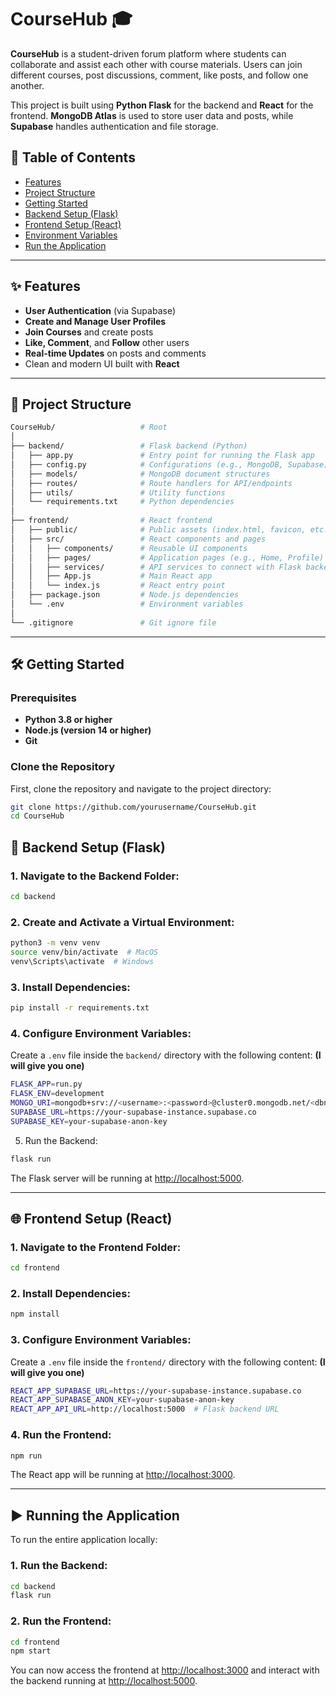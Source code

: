 # CourseHub 🎓

**CourseHub** is a student-driven forum platform where students can collaborate and assist each other with course materials. Users can join different courses, post discussions, comment, like posts, and follow one another. 

This project is built using **Python Flask** for the backend and **React** for the frontend. **MongoDB Atlas** is used to store user data and posts, while **Supabase** handles authentication and file storage.

## 🚀 Table of Contents

- [Features](#-features)
- [Project Structure](#-project-structure)
- [Getting Started](#%EF%B8%8F-getting-started)
- [Backend Setup (Flask)](#-backend-setup-flask)
- [Frontend Setup (React)](#-frontend-setup-react)
- [Environment Variables](#3-configure-environment-variables)
- [Run the Application](#%EF%B8%8F-running-the-application)

---

## ✨ Features

- **User Authentication** (via Supabase)
- **Create and Manage User Profiles**
- **Join Courses** and create posts
- **Like, Comment**, and **Follow** other users
- **Real-time Updates** on posts and comments
- Clean and modern UI built with **React**

---

## 📁 Project Structure

```bash
CourseHub/                   # Root
│
├── backend/                 # Flask backend (Python)
│   ├── app.py               # Entry point for running the Flask app
│   ├── config.py            # Configurations (e.g., MongoDB, Supabase)
│   ├── models/              # MongoDB document structures
│   ├── routes/              # Route handlers for API/endpoints
│   ├── utils/               # Utility functions
│   └── requirements.txt     # Python dependencies
│
├── frontend/                # React frontend
│   ├── public/              # Public assets (index.html, favicon, etc.)
│   ├── src/                 # React components and pages
│   │   ├── components/      # Reusable UI components
│   │   ├── pages/           # Application pages (e.g., Home, Profile)
│   │   ├── services/        # API services to connect with Flask backend
│   │   ├── App.js           # Main React app
│   │   └── index.js         # React entry point
│   ├── package.json         # Node.js dependencies
│   └── .env                 # Environment variables
│
└── .gitignore               # Git ignore file

```

---

## 🛠️ Getting Started

### Prerequisites

- **Python 3.8 or higher**
- **Node.js (version 14 or higher)**
- **Git**

### Clone the Repository

First, clone the repository and navigate to the project directory:

```bash
git clone https://github.com/yourusername/CourseHub.git
cd CourseHub
```

## 🔧 Backend Setup (Flask)

### 1. Navigate to the Backend Folder:

```bash
cd backend
```

### 2. Create and Activate a Virtual Environment:

```bash
python3 -m venv venv
source venv/bin/activate  # MacOS
venv\Scripts\activate  # Windows
```

### 3. Install Dependencies:

```bash
pip install -r requirements.txt
```

### 4. Configure Environment Variables:

Create a `.env` file inside the `backend/` directory with the following content: **(I will give you one)**

```bash
FLASK_APP=run.py
FLASK_ENV=development
MONGO_URI=mongodb+srv://<username>:<password>@cluster0.mongodb.net/<dbname>?retryWrites=true&w=majority
SUPABASE_URL=https://your-supabase-instance.supabase.co
SUPABASE_KEY=your-supabase-anon-key
```

5. Run the Backend:

```bash
flask run
```

The Flask server will be running at [http://localhost:5000](http://localhost:5000).

---

## 🌐 Frontend Setup (React)

### 1. Navigate to the Frontend Folder:

```bash
cd frontend
```

### 2. Install Dependencies:

```bash
npm install
```

### 3. Configure Environment Variables:

Create a `.env` file inside the `frontend/` directory with the following content: **(I will give you one)**

```bash
REACT_APP_SUPABASE_URL=https://your-supabase-instance.supabase.co
REACT_APP_SUPABASE_ANON_KEY=your-supabase-anon-key
REACT_APP_API_URL=http://localhost:5000  # Flask backend URL
```

### 4. Run the Frontend:

```bash
npm run
```

The React app will be running at [http://localhost:3000](http://localhost:3000).

---

## ▶️ Running the Application

To run the entire application locally:

### 1. Run the Backend:

```bash
cd backend
flask run
```

### 2. Run the Frontend:

```bash
cd frontend
npm start
```

You can now access the frontend at [http://localhost:3000](http://localhost:3000) and interact with the backend running at [http://localhost:5000](http://localhost:5000).
